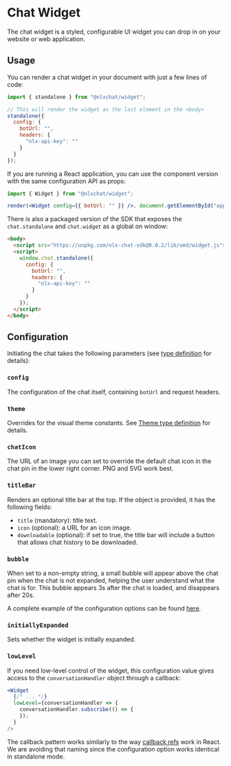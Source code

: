 # Chat Widget

The chat widget is a styled, configurable UI widget you can drop in on your website or web application.

## Usage

You can render a chat widget in your document with just a few lines of code:

```jsx
import { standalone } from "@nlxchat/widget";

// This will render the widget as the last element in the <body>
standalone({
  config: {
    botUrl: "",
    headers: {
      "nlx-api-key": ""
    }
  }
});
```

If you are running a React application, you can use the component version with the same configuration API as props:

```jsx
import { Widget } from "@nlxchat/widget";

render(<Widget config={{ botUrl: "" }} />, document.getElementById("app"));
```

There is also a packaged version of the SDK that exposes the `chat.standalone` and `chat.widget` as a global on window:

```html
<body>
  <script src="https://unpkg.com/nlx-chat-sdk@0.0.2/lib/umd/widget.js"></script>
  <script>
    window.chat.standalone({
      config: {
        botUrl: "",
        headers: {
          "nlx-api-key": ""
        }
      }
    });
  </script>
</body>
```

## Configuration

Initiating the chat takes the following parameters (see [type definition](types.ts) for details):

### `config`

The configuration of the chat itself, containing `botUrl` and request headers.

### `theme`

Overrides for the visual theme constants. See [Theme type definition](types.ts) for details.

### `chatIcon`

The URL of an image you can set to override the default chat icon in the chat pin in the lower right corner. PNG and SVG work best.

### `titleBar`

Renders an optional title bar at the top. If the object is provided, it has the following fields:
* `title` (mandatory): title text.
* `icon` (optional): a URL for an icon image.
* `downloadable` (optional): if set to true, the title bar will include a button that allows chat history to be downloaded.

### `bubble`

When set to a non-empty string, a small bubble will appear above the chat pin when the chat is not expanded, helping the user understand what the chat is for. This bubble appears 3s after the chat is loaded, and disappears after 20s.

A complete example of the configuration options can be found [here](../../examples/standalone.html).

### `initiallyExpanded`

Sets whether the widget is initially expanded.

### `lowLevel`

If you need low-level control of the widget, this configuration value gives access to the `conversationHandler` object through a callback:

```jsx
<Widget
  {/* ... */}
  lowLevel={conversationHandler => {
    conversationHandler.subscribe(() => {
    });
  }
/>
```

The callback pattern works similarly to the way [callback refs](https://reactjs.org/docs/refs-and-the-dom.html#callback-refs) work in React. We are avoiding that naming since the configuration option works identical in standalone mode.
